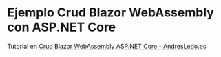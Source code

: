 # Ejemplo Crud Blazor WebAssembly con ASP.NET Core

Tutorial en [Crud Blazor WebAssembly ASP.NET Core - AndresLedo.es](https://andresledo.es/csharp/blazor/crud-blazor-webassembly/) 